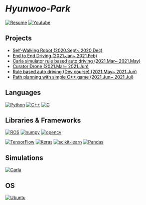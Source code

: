 # **_Hyunwoo-Park_**

[![Resume]](https://drive.google.com/file/d/1uO83A0Q1npy7cnRdit80KaOGfq_hhRbA/view?usp=sharing)
[![Youtube]](https://www.youtube.com/channel/UCX58VujjF3idAiFY1lEnFuw)

## Projects

* [<span style="color:Black">Self-Walking Robot (2020.Sept~ 2020.Dec)</span>](https://github.com/Hyunwoo-Park-Yonsei/self-walking_robot)
* [<span style="color:Black">End to End Driving (2021.Jan~ 2021.Feb)</span>](https://github.com/Hyunwoo-Park-Yonsei/END2END_Driving)
* [<span style="color:Black">Carla simulator rule based auto driving (2021.Mar~ 2021.May)</span>](https://google.com)
* [<span style="color:Black">Curator Drone (2021.Mar~ 2021.Jun)</span>](https://google.com)
* [<span style="color:Black">Rule based auto driving (Dev course) (2021.May~ 2021.Jun)</span>](https://google.com)
* [<span style="color:Black">Path planning with simple C++ game (2021.Jun~ 2021.Jul)</span>](https://google.com)


## Languages

[![Python]](https://www.python.org/)
[![C++]](https://isocpp.org/)
[![C]](https://en.cppreference.com/w/c)

## Libraries & Frameworks
[![ROS]](https://www.ros.org/)
[![numpy]](https://www.numpy.org)
[![opencv]](https://www.opencv.org)

[![TensorFlow]](https://www.tensorflow.org/)
[![Keras]](https://keras.io/)
[![scikit-learn]](https://scikit-learn.org/stable/)
[![Pandas]](https://pandas.pydata.org/)

## Simulations

[![Carla]](https://carla.org/)

## OS

[![Ubuntu]](https://ubuntu.com/)


<!-- Badge Links -->
<!-- https://img.shields.io/static/v1?style=flat-square&label=&message=&labelColor=&color=&logoColor=&logo= -->

<!-- Header -->


[resume]: https://img.shields.io/static/v1?style=for-the-badge&color=000000&logoColor=ffffff&label=&message=Resume&logo=notion&#000000
[youtube]: https://img.shields.io/static/v1?style=for-the-badge&color=red&logoColor=ffffff&label=&message=Youtube&logo=youtube

<!-- Body -->


[c]: https://img.shields.io/static/v1?style=flat-square&labelColor=212121&color=a8b9cc&logoColor=a8b9cc&label=&message=C&logo=c&#A8B9CC
[c++]: https://img.shields.io/static/v1?style=flat-square&labelColor=212121&color=00599c&logoColor=00599c&label=&message=C%2B%2B&logo=c%2B%2B&#00599C
[ROS]: https://img.shields.io/static/v1?style=flat-square&labelColor=212121&color=00599c&logoColor=00599c&label=&message=ROS&logo=Ros
[numpy]: https://img.shields.io/static/v1?style=flat-square&labelColor=212121&color=00599c&logoColor=00599c&label=&message=numpy&logo=numpy
[opencv]: https://img.shields.io/static/v1?style=flat-square&labelColor=212121&color=a8b9cc&logoColor=a8b9cc&label=&message=Opencv&logo=opencv


[keras]: https://img.shields.io/static/v1?style=flat-square&labelColor=212121&color=d00000&logoColor=d00000&label=&message=Keras&logo=keras&#D00000
[pandas]: https://img.shields.io/static/v1?style=flat-square&labelColor=eeeeee&color=150458&logoColor=150458&label=&message=Pandas&logo=pandas&#150458

[python]: https://img.shields.io/static/v1?style=flat-square&labelColor=212121&color=3776ab&logoColor=3776ab&label=&message=Python&logo=python&#3776AB
[scikit-learn]: https://img.shields.io/static/v1?style=flat-square&labelColor=212121&color=f7931e&logoColor=f7931e&label=&message=scikit-learn&logo=scikit-learn&#F7931E
[tensorflow]: https://img.shields.io/static/v1?style=flat-square&labelColor=212121&color=ff6f00&logoColor=ff6f00&label=&message=TensorFlow&logo=tensorflow&#FF6F00
[typescript]: https://img.shields.io/static/v1?style=flat-square&labelColor=212121&color=3178c6&logoColor=3178c6&label=&message=TypeScript&logo=typescript&#3178C6
[vscode]: https://img.shields.io/static/v1?style=flat-square&labelColor=212121&color=007acc&logoColor=007acc&label=&message=Visual%20Studio%20Code&logo=visual-studio-code&#007ACC

[Carla]: https://img.shields.io/static/v1?style=flat-square&color=red&label=&message=Carla-simulator
[Windows]: https://img.shields.io/static/v1?style=flat-square&labelColor=212121&color=007acc&logoColor=007acc&label=&message=Windows&logo=windows
[Ubuntu]: https://img.shields.io/static/v1?style=flat-square&labelColor=212121&color=e95420&logoColor=e95420&label=&message=Ubuntu&logo=ubuntu&#E95420
<!-- Footer -->

[shields.io]: https://img.shields.io/static/v1?style=flat-square&labelColor=eeeeee&color=000000&logoColor=000000&label=&message=Shields.io&logo=shieldsdotio&#000000
[simple icons]: https://img.shields.io/static/v1?style=flat-square&labelColor=eeeeee&color=111111&logoColor=111111&label=&message=Simple%20Icons&logo=simple-icons&#111111
[wakatime]: https://img.shields.io/static/v1?style=flat-square&labelColor=eeeeee&color=000000&logoColor=000000&label=&message=WakaTime&logo=wakatime&#000000
